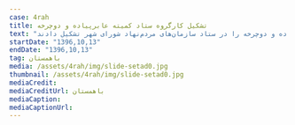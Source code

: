 ```yaml
---
case: 4rah
title: تشکیل کارگروه ستاد کمیته عابرپیاده و دوچرخه
text: "در ادامه پیگیری تشکیل کمیته پیاده و دوچرخه در شورای شهر، فعالان حقوق پیاده و دوچرخه، شرکت کننده در رویداد شهر بدون مانع، کارگروه سازمان‌های مردم‌نهاد کمیته پیاده و دوچرخه‌ را در ستاد سازمان‌های مردم‌نهاد شورای شهر تشکیل دادند. "
startDate: "1396,10,13"
endDate: "1396,10,13"
tag: باهمستان
media: /assets/4rah/img/slide-setad0.jpg
thumbnail: /assets/4rah/img/slide-setad0.jpg
mediaCredit:
mediaCreditUrl: باهمستان
mediaCaption:
mediaCaptionUrl:
---
```

